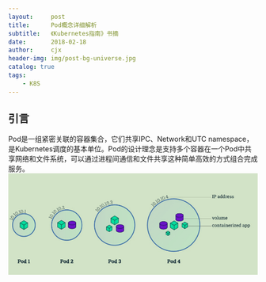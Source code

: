 ```yaml
---
layout:     post
title:      Pod概念详细解析
subtitle:   《Kubernetes指南》书摘
date:       2018-02-18
author:     cjx
header-img: img/post-bg-universe.jpg
catalog: true
tags:
    - K8S
---
```


## 引言

Pod是一组紧密关联的容器集合，它们共享IPC、Network和UTC namespace，是Kubernetes调度的基本单位。Pod的设计理念是支持多个容器在一个Pod中共享网络和文件系统，可以通过进程间通信和文件共享这种简单高效的方式组合完成服务。
![](/img/pod-01.png)